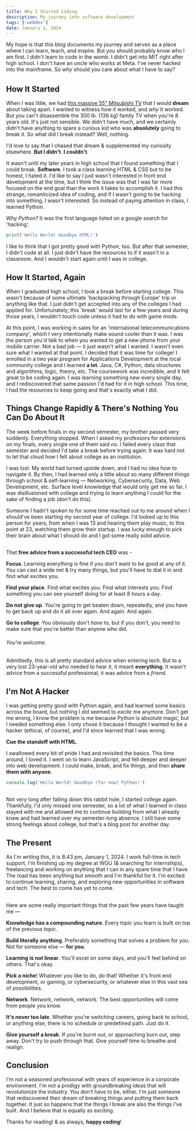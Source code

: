 ```yaml
---
title: Why I Started Coding
description: My journey into software development
tags: ['webdev']
date: January 1, 2024
---
```


My hope is that this blog documents my journey and serves as a place where I can learn, teach, and inspire. But you should probably know who I am first. I didn't learn to code in the womb. I didn't get into MIT right after high school. I don't have an uncle who works at Meta. I've never hacked into the mainframe. So *why* should you care about what I have to say?

######

## How It Started
When I was little, we had [this massive 55" Mitsubishi TV](https://www.recycledgoods.com/mitsubishi-55-widescreen-rear-projection-tv-ws-55809/&target=_blank) that I would **dream** about taking apart. I wanted to witness how it worked, and *why* it worked. But you can't disassemble the 300 lb. (136 kg) family TV when you're 8 years old. It's just not sensible. We didn't have much, and we certainly didn't have anything to spare a curious kid who was **absolutely** going to break it. So what did I break instead? Well, nothing. 

I'd love to say that I chased that dream & supplemented my curiosity elsewhere. **But I didn't**. **I couldn't**. 

It wasn't until my later years in high school that I found something that I could break. **Software**. I took a class learning HTML & CSS but to be honest, I hated it. I'd like to say I just wasn't interested in front end development at the time, but I think the issue was that I was far more focused on the end goal than the work it takes to accomplish it. I had this strange, romanticized idea of coding, and if I wasn't going to be hacking into something, I wasn't interested. So instead of paying attention in class, I learned Python. 

*Why Python?* It was the first language listed on a google search for 'hacking'.

```python
print('Hello World! Goodbye HTML!')
```

I like to think that I got pretty good with Python, too. But after that semester, I didn't code at all. I just didn't have the resources to if it wasn't in a classroom. And I wouldn't start again until I was in college. 

## How It Started, Again
When I graduated high school, I took a break before starting college. This wasn't because of some ultimate 'backpacking through Europe' trip or anything like that. I just didn't get accepted into any of the colleges I had applied for. Unfortunately, this 'break' would last for a few years and during those years, I wouldn't touch code unless it had to do with game mods.

At this point, I was working in sales for an 'international telecommunications company', which I very intentionally make sound cooler than it was. I was the person you'd talk to when you wanted to get a new phone from your mobile carrier. Not a bad job &mdash; it just wasn't what I wanted. I wasn't even sure what I wanted at that point. I decided that it was time for college! I enrolled in a two year program for Applications Development at the local community college and I learned **a lot**. Java, C#, Python, data structures and algorithms, logic, theory, etc. The coursework was incredible, and it felt great to be coding again. I was learning something new every single day, and I rediscovered that same passion I'd had for it in high school. This time, I had the resources to keep going and that's exactly what I did. 

## Things Change Rapidly & There's Nothing You Can Do About It
The week before finals in my second semester, my brother passed very suddenly. Everything stopped. When I asked my professors for extensions on my finals, every single one of them said no. I failed every class that semester and decided I'd take a break before trying again. It was hard not to let that cloud how I felt about college as an institution. 

I was lost. My world had turned upside down, and I had no idea how to navigate it. By then, I had learned only a little about so many different things through school & self-learning &mdash; Networking, Cybersecurity, Data, Web Development, etc. Surface level knowledge that would only get me so far. I was disillusioned with college and trying to learn anything I could for the sake of finding a job (don't do this). 

Someone I hadn't spoken to for some time reached out to me around when I should've been starting my second year of college. I'd looked up to this person for years, from when I was 13 and hearing them play music, to this point at 23, watching them grow their startup. I was lucky enough to pick their brain about what I should do and I got some really solid advice. 

## 

That **free advice from a successful tech CEO** was -

**Focus**. Learning everything is fine if you don't want to be good at any of it. You can cast a wide net & try many things, but you'll have to dial it in and find what excites you. 

**Find your place**. Find what excites you. Find what interests you. Find something you can see yourself doing for at least 8 hours a day.

**Do not give up**. You're going to get beaten down, repeatedly, and you have to get back up and do it all over again. And again. And again. 

**Go to college**. You obviously don't *have* to, but if you don't, you need to make sure that you're better than anyone who did. 

###### You're welcome. 

##

Admittedly, this is all pretty standard advice when entering tech. But to a very lost 23-year-old who needed to hear it, it meant **everything**. It wasn't advice from a successful professional, it was advice from a *friend*. 

## I'm Not A Hacker
I was getting pretty good with Python again, and had learned some basics across the board, but nothing I did seemed to *excite* me anymore. Don't get me wrong, I know the problem is me because Python is absolute magic, but I needed something else. I only chose it because I thought I wanted to be a hacker (ethical, of course), and I'd since learned that I was wrong. 

**Cue the standoff with HTML**. 

I swallowed every bit of pride I had and revisited the basics. This time around, I loved it. I went on to learn JavaScript, and fell deeper and deeper into web development. I could make, break, and fix things, and then **share them with anyone**.  

```js
console.log('Hello World! Goodbye (for now) Python!') 
```

##

Not very long after falling down this rabbit hole, I started college again. Thankfully, I'd only missed one semester, so a lot of what I learned in class stayed with me and allowed me to continue building from what I already knew and had learned over my semester-long absence. I still have some strong feelings about college, but that's a blog post for another day. 

## The Present
As I'm writing this, it is 8:43 pm, January 1, 2024. I work full-time in tech support, I'm finishing up my degree at WGU (& searching for internships), freelancing and working on anything that I can in any spare time that I have. The road has been anything but smooth and I'm thankful for it. I'm excited to continue learning, sharing, and exploring new opportunities in software and tech. The best to come has yet to come. 

##

Here are some really important things that the past few years have taught me &mdash;

**Knowledge has a compounding nature**. Every topic you learn is built on top of the previous topic.  

**Build literally anything**. Preferably something that solves a problem for you. Not for someone else &mdash; **for you**.

**Learning is not linear**. You'll excel on some days, and you'll feel behind on others. That's okay.

**Pick a niche**! Whatever you like to do, do that! Whether it's front end development, or gaming, or cybersecurity, or whatever else in this vast sea of possibilities. 

**Network**. Network, network, network. The best opportunities will come from people you know. 

**It's never too late**. Whether you're switching careers, going back to school, or anything else, there is no schedule or predefined path. Just do it. 

**Give yourself a break**. If you're burnt out, or approaching burn out, step away. Don't try to push through that. Give yourself time to breathe and realign. 


## Conclusion
I'm not a seasoned professional with years of experience in a corporate environment. I'm not a prodigy with groundbreaking ideas that will revolutionize the industry. You don't have to be, either. I'm just someone that rediscovered their dream of breaking things and putting them back together. It just so happens that the things I break are also the things I've built. And I believe that is equally as exciting. 

Thanks for reading! & as always, **happy coding**!